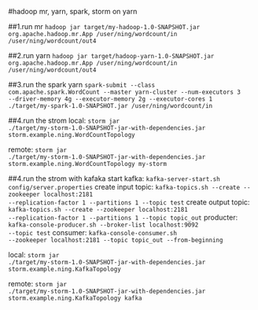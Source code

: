 #hadoop mr, yarn, spark, storm on yarn

##1.run mr
<code>hadoop jar target/my-hadoop-1.0-SNAPSHOT.jar org.apache.hadoop.mr.App /user/ning/wordcount/in /user/ning/wordcount/out4</code>

##2.run yarn
<code>hadoop jar target/hadoop-yarn-1.0-SNAPSHOT.jar org.apache.hadoop.mr.App /user/ning/wordcount/in /user/ning/wordcount/out4</code>

##3.run the spark yarn
<code>spark-submit --class com.apache.spark.WordCount --master yarn-cluster --num-executors 3 --driver-memory 4g --executor-memory 2g --executor-cores 1 ./target/my-spark-1.0-SNAPSHOT.jar /user/ning/wordcount/in</code>

##4.run the strom
local: <code>storm jar ./target/my-storm-1.0-SNAPSHOT-jar-with-dependencies.jar storm.example.ning.WordCountTopology</code>

remote: <code>storm jar ./target/my-storm-1.0-SNAPSHOT-jar-with-dependencies.jar storm.example.ning.WordCountTopology my-storm</code>

##4.run the strom with kafaka
start kafka: <code>kafka-server-start.sh config/server.properties</code>
create input topic: <code>kafka-topics.sh --create --zookeeper localhost:2181 --replication-factor 1 --partitions 1 --topic test</code>
create output topic: <code>kafka-topics.sh --create --zookeeper localhost:2181 --replication-factor 1 --partitions 1 --topic topic_out</code>
producter: <code>kafka-console-producer.sh --broker-list localhost:9092 --topic test</code>
consumer: <code>kafka-console-consumer.sh --zookeeper localhost:2181 --topic topic_out --from-beginning</code>

local: <code>storm jar ./target/my-storm-1.0-SNAPSHOT-jar-with-dependencies.jar storm.example.ning.KafkaTopology</code>

remote: <code>storm jar ./target/my-storm-1.0-SNAPSHOT-jar-with-dependencies.jar storm.example.ning.KafkaTopology kafka</code>
